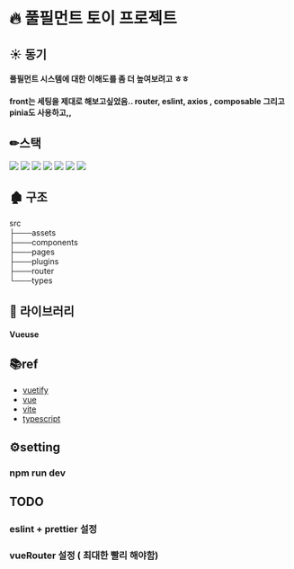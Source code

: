 # 🔥 풀필먼트 토이 프로젝트 

## ☀️ 동기
#### 풀필먼트 시스템에 대한 이해도를 좀 더 높여보려고 ㅎㅎ
#### front는 세팅을 제대로 해보고싶었음.. router, eslint, axios , composable 그리고 pinia도 사용하고,,

## ✏스택
<img src="https://img.shields.io/badge/vue3-4FC08D?style=for-the-badge&logo=vue.js&logoColor=white"> <img src="https://img.shields.io/badge/vuetify-1867C0?style=for-the-badge&logo=vuetify&logoColor=white">
<img src="https://img.shields.io/badge/typescript-0976dc?style=for-the-badge&logo=typescript&logoColor=white">
<img src="https://img.shields.io/badge/vite-ce80f9?style=for-the-badge&logo=vite&logoColor=white">
<img src="https://img.shields.io/badge/pinia-fbf269?style=for-the-badge&logo=pinia&logoColor=white"> 
<img src="https://img.shields.io/badge/npm-CB3837?style=for-the-badge&logo=npm&logoColor=white"> 
<img src="https://img.shields.io/badge/axios-5A29E4?style=for-the-badge&logo=axios&logoColor=white">
## 🏚️ 구조
src<br>
        ├───assets<br>
        ├───components<br>
        ├───pages<br>
        ├───plugins<br>
        ├───router<br>
        └───types<br>

## 🧺 라이브러리
#### Vueuse

## 📚ref
 - [vuetify](https://vuetifyjs.com/en/)
 - [vue](https://ko.vuejs.org/guide/introduction.html)
 - [vite](https://ko.vitejs.dev/guide/why.html)
 - [typescript](https://www.typescriptlang.org/docs/)

## ⚙setting
### npm run dev

## TODO
### eslint + prettier 설정
### vueRouter 설정 ( 최대한 빨리 해야함)

